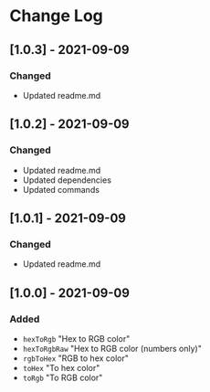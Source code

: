 # Change Log

## [1.0.3] - 2021-09-09

### Changed

- Updated readme.md

## [1.0.2] - 2021-09-09

### Changed

- Updated readme.md
- Updated dependencies
- Updated commands

## [1.0.1] - 2021-09-09

### Changed

- Updated readme.md

## [1.0.0] - 2021-09-09

### Added

- `hexToRgb` "Hex to RGB color"
- `hexToRgbRaw` "Hex to RGB color (numbers only)"
- `rgbToHex` "RGB to hex color"
- `toHex` "To hex color"
- `toRgb` "To RGB color"
